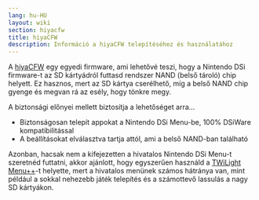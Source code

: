 ```yaml
---
lang: hu-HU
layout: wiki
section: hiyacfw
title: hiyaCFW
description: Információ a hiyaCFW telepítéséhez és használatához
---
```


A [hiyaCFW](https://github.com/RocketRobz/hiyaCFW) egy egyedi firmware, ami lehetővé teszi, hogy a Nintendo DSi firmware-t az SD kártyádról futtasd rendszer NAND (belső tároló) chip helyett. Ez hasznos, mert az SD kártya cserélhető, míg a belső NAND chip gyenge és megvan rá az esély, hogy tönkre megy.

A biztonsági előnyei mellett biztosítja a lehetőséget arra...
- Biztonságosan telepít appokat a Nintendo DSi Menu-be, 100% DSiWare kompatibilitással
- A beállításokat elválasztva tartja attól, ami a belső NAND-ban található

Azonban, hacsak nem a kifejezetten a hivatalos Nintendo DSi Menu-t szeretnéd futtatni, akkor ajánlott, hogy egyszerűen használd a [TWiLight Menu++](../twilightmenu/)-t helyette, mert a hivatalos menünek számos hátránya van, mint például a sokkal nehezebb játék telepítés és a számottevő lassulás a nagy SD kártyákon.
